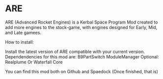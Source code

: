# ARE
ARE (Advanced Rocket Engines) is a Kerbal Space Program Mod created to add more engines to the stock-game, with engines designed for Early, Mid, and Late gamees.

How to install:

 Install the latest version of ARE compatible with your current version.
 Dependendencies for this mod are:
  B9PartSwitch
  ModuleManager
 Optional:
  Realplume
  Or Waterfall Core

You can find this mod both on Github and Spaedock (Once finished, that is)
